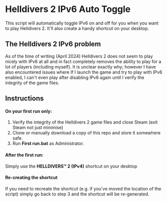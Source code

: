 # Helldivers 2 IPv6 Auto Toggle
This script will automatically toggle IPv6 on and off for you when you want to play Helldivers 2. It'll also create a handy shortcut on your desktop.

## The Helldivers 2 IPv6 problem
As of the time of writing (April 2024) Helldivers 2 does not seem to play nicely with IPv6 at all and in fact completely removes the ability to play for a lot of players (including myself). It is unclear exactly why; however I have also encountered issues where If I launch the game and try to play with IPv6 enabled, I can't even play after disabling IPv6 again until I verify the integrity of the game files.

## Instructions
#### On your first run only:
1. Verify the integrity of the Helldivers 2 game files and close Steam (exit Steam not just minimise)
1. Clone or manually download a copy of this repo and store it somewhere safe.
1. Run **First run.bat** as Administrator.

#### After the first run:
Simply use the **HELLDIVERS™ 2 (IPv4)** shortcut on your desktop

#### Re-creating the shortcut
If you need to recreate the shortcut (e.g. if you've moved the location of the script) simply go back to step 3 and the shortcut will be re-generated.